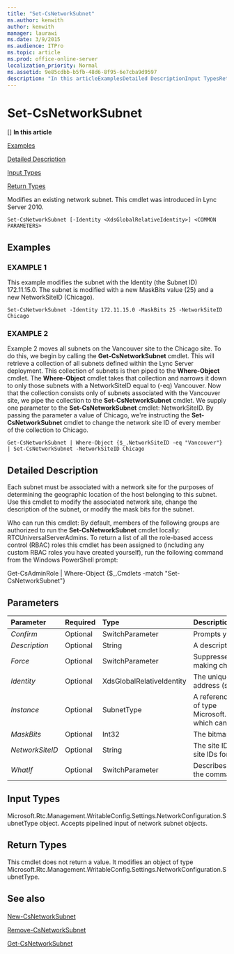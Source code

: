 ```yaml
---
title: "Set-CsNetworkSubnet"
ms.author: kenwith
author: kenwith
manager: laurawi
ms.date: 3/9/2015
ms.audience: ITPro
ms.topic: article
ms.prod: office-online-server
localization_priority: Normal
ms.assetid: 9e85cdbb-b5fb-48d6-8f95-6e7cba9d9597
description: "In this articleExamplesDetailed DescriptionInput TypesReturn Types"
---
```


# Set-CsNetworkSubnet
[]
 **In this article**
  
[Examples](#sectionSection0)
  
[Detailed Description](#sectionSection1)
  
[Input Types](#sectionSection2)
  
[Return Types](#sectionSection3)
  
Modifies an existing network subnet. This cmdlet was introduced in Lync Server 2010.
  
```
Set-CsNetworkSubnet [-Identity <XdsGlobalRelativeIdentity>] <COMMON PARAMETERS>
```

## Examples
<a name="sectionSection0"> </a>

### EXAMPLE 1

This example modifies the subnet with the Identity (the Subnet ID) 172.11.15.0. The subnet is modified with a new MaskBits value (25) and a new NetworkSiteID (Chicago).
  
```
Set-CsNetworkSubnet -Identity 172.11.15.0 -MaskBits 25 -NetworkSiteID Chicago
```

### EXAMPLE 2

Example 2 moves all subnets on the Vancouver site to the Chicago site. To do this, we begin by calling the **Get-CsNetworkSubnet** cmdlet. This will retrieve a collection of all subnets defined within the Lync Server deployment. This collection of subnets is then piped to the **Where-Object** cmdlet. The **Where-Object** cmdlet takes that collection and narrows it down to only those subnets with a NetworkSiteID equal to (-eq) Vancouver. Now that the collection consists only of subnets associated with the Vancouver site, we pipe the collection to the **Set-CsNetworkSubnet** cmdlet. We supply one parameter to the **Set-CsNetworkSubnet** cmdlet: NetworkSiteID. By passing the parameter a value of Chicago, we're instructing the **Set-CsNetworkSubnet** cmdlet to change the network site ID of every member of the collection to Chicago. 
  
```
Get-CsNetworkSubnet | Where-Object {$_.NetworkSiteID -eq "Vancouver"} | Set-CsNetworkSubnet -NetworkSiteID Chicago
```

## Detailed Description
<a name="sectionSection1"> </a>

Each subnet must be associated with a network site for the purposes of determining the geographic location of the host belonging to this subnet. Use this cmdlet to modify the associated network site, change the description of the subnet, or modify the mask bits for the subnet.
  
Who can run this cmdlet: By default, members of the following groups are authorized to run the **Set-CsNetworkSubnet** cmdlet locally: RTCUniversalServerAdmins. To return a list of all the role-based access control (RBAC) roles this cmdlet has been assigned to (including any custom RBAC roles you have created yourself), run the following command from the Windows PowerShell prompt: 
  
Get-CsAdminRole | Where-Object {$_.Cmdlets -match "Set-CsNetworkSubnet"}
  
## Parameters
<a name="sectionSection1"> </a>

|**Parameter**|**Required**|**Type**|**Description**|
|:-----|:-----|:-----|:-----|
| _Confirm_ <br/> |Optional  <br/> |SwitchParameter  <br/> |Prompts you for confirmation before executing the command.  <br/> |
| _Description_ <br/> |Optional  <br/> |String  <br/> |A description of the subnet being modified.  <br/> |
| _Force_ <br/> |Optional  <br/> |SwitchParameter  <br/> |Suppresses any confirmation prompts that would otherwise be displayed before making changes.  <br/> |
| _Identity_ <br/> |Optional  <br/> |XdsGlobalRelativeIdentity  <br/> |The unique subnet ID of the subnet you want to modify. This value will be either an IP address (such as 174.11.12.0) or a URL beginning with http: or https:.  <br/> |
| _Instance_ <br/> |Optional  <br/> |SubnetType  <br/> |A reference to the network subnet object that you want to modify. This object must be of type Microsoft.Rtc.Management.WritableConfig.Settings.NetworkConfiguration.SubnetType, which can be retrieved by calling the **Get-CsNetworkSubnet** cmdlet.  <br/> |
| _MaskBits_ <br/> |Optional  <br/> |Int32  <br/> |The bitmask to be applied to the subnet.  <br/> |
| _NetworkSiteID_ <br/> |Optional  <br/> |String  <br/> |The site ID of the network site to which this subnet is to be applied. You can retrieve site IDs for your deployment by calling the **Get-CsNetworkSite** cmdlet.  <br/> |
| _WhatIf_ <br/> |Optional  <br/> |SwitchParameter  <br/> |Describes what would happen if you executed the command without actually executing the command.  <br/> |
   
## Input Types
<a name="sectionSection2"> </a>

Microsoft.Rtc.Management.WritableConfig.Settings.NetworkConfiguration.SubnetType object. Accepts pipelined input of network subnet objects.
  
## Return Types
<a name="sectionSection3"> </a>

This cmdlet does not return a value. It modifies an object of type Microsoft.Rtc.Management.WritableConfig.Settings.NetworkConfiguration.SubnetType.
  
## See also
<a name="sectionSection3"> </a>

#### 

[New-CsNetworkSubnet](new-csnetworksubnet.md)
  
[Remove-CsNetworkSubnet](remove-csnetworksubnet.md)
  
[Get-CsNetworkSubnet](get-csnetworksubnet.md)

